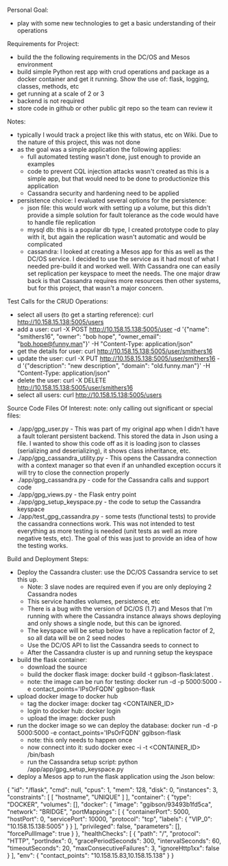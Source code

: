 Personal Goal:
 - play with some new technologies to get a basic understanding of their operations

Requirements for Project:
 - build the the following requirements in the DC/OS and Mesos environment
 - build simple Python rest app with crud operations and package as a docker container and get it running.  Show the use of: flask, logging, classes, methods, etc
 - get running at a scale of 2 or 3
 - backend is not required
 - store code in github or other public git repo so the team can review it

Notes:
 - typically I would track a project like this with status, etc on Wiki.  Due to the nature of this project, this was not done
 - as the goal was a simple application the following applies:
    - full automated testing wasn't done, just enough to provide an examples
    - code to prevent CQL injection attacks wasn't created as this is a simple app, but that would need to be done to productionize this application
    - Cassandra security and hardening need to be applied
 - persistence choice: I evaluated several options for the persistence:
    - json file: this would work with setting up a volume, but this didn't provide a simple solution for fault tolerance as the code would have to handle file replication
    - mysql db: this is a popular db type, I created prototype code to play with it, but again the replication wasn't automatic and would be complicated
    - cassandra: I looked at creating a Mesos app for this as well as the DC/OS service.  I decided to use the service as it had most of what I needed pre-build it and worked well.  With Cassandra one can easily set replication per keyspace to meet the needs.   The one major draw back is that Cassandra requires more resources then other systems, but for this project, that wasn't a major concern.

Test Calls for the CRUD Operations:

- select all users (to get a starting reference): curl http://10.158.15.138:5005/users
- add a user: curl -X POST http://10.158.15.138:5005/user -d '{"name": "smithers16", "owner": "bob hope", "owner_email": "bob.hope@funny.man"}' -H "Content-Type: application/json"
- get the details for user: curl http://10.158.15.138:5005/user/smithers16
- update the user: curl -X PUT http://10.158.15.138:5005/user/smithers16 -d '{"description": "new description", "domain": "old.funny.man"}' -H "Content-Type: application/json"
- delete the user: curl -X DELETE http://10.158.15.138:5005/user/smithers16
- select all users: curl http://10.158.15.138:5005/users

Source Code Files Of Interest:
note: only calling out significant or special files:
 - ./app/gpg_user.py - This was part of my original app when I didn't have a fault tolerant persistent backend.  This stored the data in Json using a file.  I wanted to show this code off as it is loading json to classes (serializing and deserializing), it shows class inheritance, etc.
 - ./app/gpg_cassandra_utility.py - This opens the Cassandra connection with a context manager so that even if an unhandled exception occurs it will try to close the connection properly
 - ./app/gpg_cassandra.py - code for the Cassandra calls and support code
 - ./app/gpg_views.py - the Flask entry point
 - ./app/gpg_setup_keyspace.py - the code to setup the Cassandra keyspace
 - ./app/test_gpg_cassandra.py - some tests (functional tests) to provide the cassandra connections work.  This was not intended to test everything as more testing is needed (unit tests as well as more negative tests, etc).  The goal of this was just to provide an idea of how the testing works.

Build and Deployment Steps:

- Deploy the Cassandra cluster: use the DC/OS Cassandra service to set this up.
    - Note: 3 slave nodes are required even if you are only deploying 2 Cassandra nodes
    - This service handles volumes, persistence, etc
    - There is a bug with the version of DC/OS (1.7) and Mesos that I'm running with where the Cassandra instance always shows deploying and only shows a single node, but this can be ignored.
    - The keyspace will be setup below to have a replication factor of 2, so all data will be on 2 seed nodes
    - Use the DC/OS API to list the Cassandra seeds to connect to
    - After the Cassandra cluster is up and running setup the keyspace
- build the flask container:
    - download the source
    - build the docker flask image: docker build -t ggibson-flask:latest .
    - note: the image can be run for testing: docker run -d -p 5000:5000 -e contact_points='IPsOrFQDN' ggibson-flask
- upload docker image to docker hub
    - tag the docker image: docker tag <CONTAINER_ID> <repo>
    - login to docker hub: docker login
    - upload the image: docker push <repo>
- run the docker image so we can deploy the database: docker run -d -p 5000:5000 -e contact_points='IPsOrFQDN' ggibson-flask
    - note: this only needs to happen once
    - now connect into it: sudo docker exec -i -t <CONTAINER_ID> /bin/bash
    - run the Cassandra setup script: python /app/app/gpg_setup_keyspace.py
- deploy a Mesos app to run the flask application using the Json below:

{
  "id": "/flask",
  "cmd": null,
  "cpus": 1,
  "mem": 128,
  "disk": 0,
  "instances": 3,
  "constraints": [
    [
      "hostname",
      "UNIQUE"
    ]
  ],
  "container": {
    "type": "DOCKER",
    "volumes": [],
    "docker": {
      "image": "ggibson/93493b1fd5ca",
      "network": "BRIDGE",
      "portMappings": [
        {
          "containerPort": 5000,
          "hostPort": 0,
          "servicePort": 10000,
          "protocol": "tcp",
          "labels": {
            "VIP_0": "10.158.15.138:5005"
          }
        }
      ],
      "privileged": false,
      "parameters": [],
      "forcePullImage": true
    }
  },
  "healthChecks": [
    {
      "path": "/",
      "protocol": "HTTP",
      "portIndex": 0,
      "gracePeriodSeconds": 300,
      "intervalSeconds": 60,
      "timeoutSeconds": 20,
      "maxConsecutiveFailures": 3,
      "ignoreHttp1xx": false
    }
  ],
  "env": {
    "contact_points": "10.158.15.83,10.158.15.138"
  }
}
